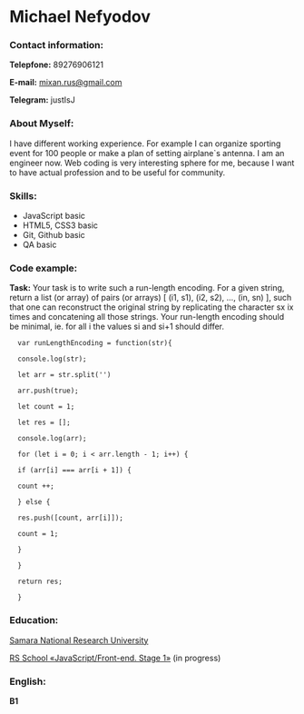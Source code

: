 # **Michael Nefyodov**
### **Contact information:** 

**Telepfone:** 89276906121 

**E-mail:** mixan.rus@gmail.com 

**Telegram:** justIsJ
### **About Myself:**
I have different working experience. For example I can organize sporting event for 100 people or make a plan of setting airplane`s antenna. I am an engineer now. Web coding is very interesting sphere for me, because I want to have actual profession and to be useful for community.
### **Skills:**
* JavaScript basic
* HTML5, CSS3 basic
* Git, Github basic
* QA basic
### **Code example:**
**Task:**
Your task is to write such a run-length encoding. For a given string, return a list (or array) of pairs (or arrays) [ (i1, s1), (i2, s2), …, (in, sn) ], such that one can reconstruct the original string by replicating the character sx ix times and concatening all those strings. Your run-length encoding should be minimal, ie. for all i the values si and si+1 should differ.

```  
  var runLengthEncoding = function(str){

  console.log(str);
  
  let arr = str.split('')
  
  arr.push(true);
  
  let count = 1;
   
  let res = [];
  
  console.log(arr);
  
  for (let i = 0; i < arr.length - 1; i++) {
  
  if (arr[i] === arr[i + 1]) {
    
  count ++;
      
  } else {
    
  res.push([count, arr[i]]);
      
  count = 1;
      
  }
    
  }
  
  return res;
  
  } 
  ```

### **Education:**
[Samara National Research University](https://ssau.ru/english)

[RS School «JavaScript/Front-end. Stage 1»](https://rs.school/) (in progress)
### **English:**
**B1**
